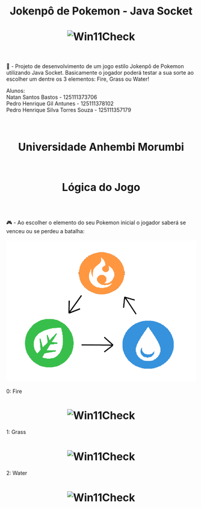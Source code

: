 <h1 align="center">  Jokenpô de Pokemon - Java Socket
  <br><br>
  <img src ="https://editors.dexerto.com/wp-content/uploads/2022/07/15/Best-starter-Pokemon-ranked.jpg" alt="Win11Check" width="900">
  <br><br>
</h1>

<p> 🎲 - Projeto de desenvolvimento de um jogo estilo Jokenpô de Pokemon utilizando Java Socket. Basicamente o jogador poderá testar a sua sorte ao escolher um dentre os 3 elementos: Fire, Grass ou Water! </p>


Alunos:<br>
Natan Santos Bastos - 125111373706 <br>
Pedro Henrique Gil Antunes - 125111378102 <br>
Pedro Henrique Silva Torres Souza - 125111357179 <br>
 <br><br>

<h1 align="center">Universidade Anhembi Morumbi
  <br><br>


<h1 align="center"> Lógica do Jogo </h1>
  <br><br>


<p> 🎮 - Ao escolher o elemento do seu Pokemon inicial o jogador saberá se venceu ou se perdeu a batalha:
   <br><br>
 
 <img src ="Elementos.png">
 
 0: Fire
 
<h1 align="center">
<img src = "https://upload.wikimedia.org/wikipedia/commons/thumb/5/56/Pokémon_Fire_Type_Icon.svg/1024px-Pokémon_Fire_Type_Icon.svg.png" alt="Win11Check" width="300">
<br>
</h1>
 
 1: Grass
 
 <h1 align="center">
<img src = "https://upload.wikimedia.org/wikipedia/commons/thumb/f/f6/Pokémon_Grass_Type_Icon.svg/2048px-Pokémon_Grass_Type_Icon.svg.png" alt="Win11Check" width="300">
<br>
</h1>

 2: Water
 
<h1 align="center">
<img src = "https://upload.wikimedia.org/wikipedia/commons/thumb/0/0b/Pokémon_Water_Type_Icon.svg/2048px-Pokémon_Water_Type_Icon.svg.png" alt="Win11Check" width="300">
<br>
</h1>

